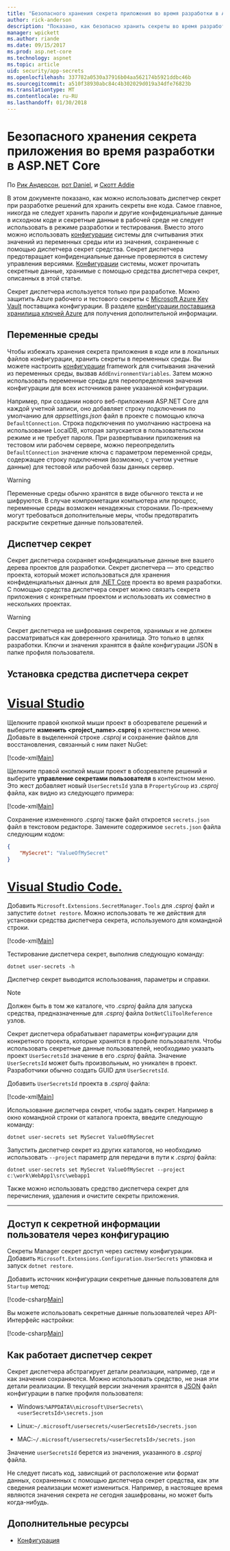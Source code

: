 ```yaml
---
title: "Безопасного хранения секрета приложения во время разработки в ASP.NET Core"
author: rick-anderson
description: "Показано, как безопасно хранить секреты во время разработки"
manager: wpickett
ms.author: riande
ms.date: 09/15/2017
ms.prod: asp.net-core
ms.technology: aspnet
ms.topic: article
uid: security/app-secrets
ms.openlocfilehash: 337782a0530a37916b04aa562174b5921ddbc46b
ms.sourcegitcommit: a510f38930abc84c4b302029d019a34dfe76823b
ms.translationtype: MT
ms.contentlocale: ru-RU
ms.lasthandoff: 01/30/2018
---
```

# <a name="safe-storage-of-app-secrets-during-development-in-aspnet-core"></a>Безопасного хранения секрета приложения во время разработки в ASP.NET Core

По [Рик Андерсон](https://twitter.com/RickAndMSFT), [рот Daniel](https://github.com/danroth27), и [Скотт Addie](https://scottaddie.com) 

В этом документе показано, как можно использовать диспетчер секрет при разработке решений для хранить секреты вне кода. Самое главное, никогда не следует хранить пароли и другие конфиденциальные данные в исходном коде и секретные данные в рабочей среде не следует использовать в режиме разработки и тестирования. Вместо этого можно использовать [конфигурации](xref:fundamentals/configuration/index) системы для считывания этих значений из переменных среды или из значения, сохраненные с помощью диспетчера секрет средства. Секрет диспетчера предотвращает конфиденциальные данные проверяются в систему управления версиями. [Конфигурации](xref:fundamentals/configuration/index) системы, может прочитать секретные данные, хранимые с помощью средства диспетчера секрет, описанных в этой статье.

Секрет диспетчера используется только при разработке. Можно защитить Azure рабочего и тестового секреты с [Microsoft Azure Key Vault](https://azure.microsoft.com/services/key-vault/) поставщика конфигурации. В разделе [конфигурации поставщика хранилища ключей Azure](https://docs.microsoft.com/aspnet/core/security/key-vault-configuration) для получения дополнительной информации.

## <a name="environment-variables"></a>Переменные среды

Чтобы избежать хранения секрета приложения в коде или в локальных файлов конфигурации, хранить секреты в переменных среды. Вы можете настроить [конфигурации](xref:fundamentals/configuration/index) framework для считывания значений из переменных среды, вызвав `AddEnvironmentVariables`. Затем можно использовать переменные среды для переопределения значения конфигурации для всех источников ранее указанной конфигурации.

Например, при создании нового веб-приложения ASP.NET Core для каждой учетной записи, оно добавляет строку подключения по умолчанию для *appsettings.json* файл в проекте с помощью ключа `DefaultConnection`. Строка подключения по умолчанию настроена на использование LocalDB, которая запускается в пользовательском режиме и не требует пароля. При развертывании приложения на тестовом или рабочем сервере, можно переопределить `DefaultConnection` значение ключа с параметром переменной среды, содержащее строку подключения (возможно, с учетом учетные данные) для тестовой или рабочей базы данных сервер.

>[!WARNING]
> Переменные среды обычно хранятся в виде обычного текста и не шифруются. В случае компрометации компьютера или процесс, переменные среды возможен ненадежных сторонами. По-прежнему могут требоваться дополнительные меры, чтобы предотвратить раскрытие секретные данные пользователей.

## <a name="secret-manager"></a>Диспетчер секрет

Секрет диспетчера сохраняет конфиденциальные данные вне вашего дерева проектов для разработки. Секрет диспетчера — это средство проекта, который может использоваться для хранения конфиденциальных данных для [.NET Core](https://www.microsoft.com/net/core) проекта во время разработки. С помощью средства диспетчера секрет можно связать секрета приложения с конкретным проектом и использовать их совместно в нескольких проектах.

>[!WARNING]
> Секрет диспетчера не шифрования секретов, хранимых и не должен рассматриваться как доверенного хранилища. Это только в целях разработки. Ключи и значения хранятся в файле конфигурации JSON в папке профиля пользователя.

## <a name="installing-the-secret-manager-tool"></a>Установка средства диспетчера секрет

# <a name="visual-studiotabvisual-studio"></a>[Visual Studio](#tab/visual-studio)

Щелкните правой кнопкой мыши проект в обозревателе решений и выберите **изменить \<project_name\>.csproj** в контекстном меню. Добавьте в выделенной строке *.csproj* и сохранение файлов для восстановления, связанный с ним пакет NuGet:

[!code-xml[Main](app-secrets/sample/UserSecrets/UserSecrets-before.csproj?highlight=10)]

Щелкните правой кнопкой мыши проект в обозревателе решений и выберите **управление секретами пользователя** в контекстном меню. Это жест добавляет новый `UserSecretsId` узла в `PropertyGroup` из *.csproj* файла, как видно из следующего примера:

[!code-xml[Main](app-secrets/sample/UserSecrets/UserSecrets-after.csproj?highlight=4)]

Сохранение измененного *.csproj* также файл откроется `secrets.json` файл в текстовом редакторе. Замените содержимое `secrets.json` файла следующим кодом:

```json
{
    "MySecret": "ValueOfMySecret"
}
```

# <a name="visual-studio-codetabvisual-studio-code"></a>[Visual Studio Code.](#tab/visual-studio-code)

Добавить `Microsoft.Extensions.SecretManager.Tools` для *.csproj* файл и запустите `dotnet restore`. Можно использовать те же действия для установки средства диспетчера секрета, используемого для командной строки.

[!code-xml[Main](app-secrets/sample/UserSecrets/UserSecrets-before.csproj?highlight=10)]

Тестирование диспетчера секрет, выполнив следующую команду:

```console
dotnet user-secrets -h
```

Диспетчер секрет выводится использования, параметры и справки.

> [!NOTE]
> Должен быть в том же каталоге, что *.csproj* файла для запуска средства, предназначенные для *.csproj* файла `DotNetCliToolReference` узлов.

Секрет диспетчера обрабатывает параметры конфигурации для конкретного проекта, которые хранятся в профиле пользователя. Чтобы использовать секретные данные пользователей, необходимо указать проект `UserSecretsId` значение в его *.csproj* файла. Значение `UserSecretsId` может быть произвольным, но уникален в проект. Разработчики обычно создать GUID для `UserSecretsId`.

Добавить `UserSecretsId` проекта в *.csproj* файла:

[!code-xml[Main](app-secrets/sample/UserSecrets/UserSecrets-after.csproj?highlight=4)]

Использование диспетчера секрет, чтобы задать секрет. Например в окно командной строки от каталога проекта, введите следующую команду:

```console
dotnet user-secrets set MySecret ValueOfMySecret
```

Запустить диспетчер секрет из других каталогов, но необходимо использовать `--project` параметр для передачи в пути к *.csproj* файла:
 
```console
dotnet user-secrets set MySecret ValueOfMySecret --project c:\work\WebApp1\src\webapp1
```

Также можно использовать средство диспетчера секрет для перечисления, удаления и очистите секреты приложения.

-----

## <a name="accessing-user-secrets-via-configuration"></a>Доступ к секретной информации пользователя через конфигурацию

Секреты Manager секрет доступ через систему конфигурации. Добавить `Microsoft.Extensions.Configuration.UserSecrets` упаковка и запуск `dotnet restore`.

Добавить источник конфигурации секретные данные пользователя для `Startup` метод:

[!code-csharp[Main](app-secrets/sample/UserSecrets/Startup.cs?highlight=16-19)]

Вы можете использовать секретные данные пользователей через API-Интерфейс настройки:

[!code-csharp[Main](app-secrets/sample/UserSecrets/Startup.cs?highlight=26-29)]

## <a name="how-the-secret-manager-tool-works"></a>Как работает диспетчер секрет

Секрет диспетчера абстрагирует детали реализации, например, где и как значения сохраняются. Можно использовать средство, не зная эти детали реализации. В текущей версии значения хранятся в [JSON](http://json.org/) файл конфигурации в папке профиля пользователя:

* Windows:`%APPDATA%\microsoft\UserSecrets\<userSecretsId>\secrets.json`

* Linux:`~/.microsoft/usersecrets/<userSecretsId>/secrets.json`

* MAC:`~/.microsoft/usersecrets/<userSecretsId>/secrets.json`

Значение `userSecretsId` берется из значения, указанного в *.csproj* файла.

Не следует писать код, зависящий от расположение или формат данных, сохраненных с помощью диспетчера секрет средства, как эти сведения реализации может измениться. Например, в настоящее время являются значения секрета *не* сегодня зашифрованы, но может быть когда-нибудь.

## <a name="additional-resources"></a>Дополнительные ресурсы

* [Конфигурация](xref:fundamentals/configuration/index)
